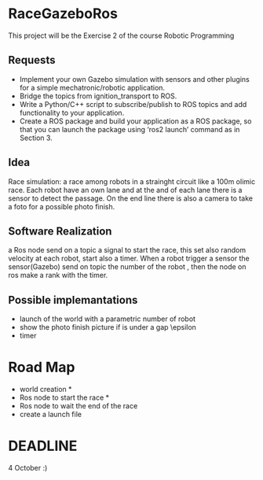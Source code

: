 # RaceGazeboRos
This project will be the Exercise 2 of the course Robotic Programming

## Requests
* Implement your own Gazebo simulation with sensors and other plugins for a simple mechatronic/robotic application.
* Bridge the topics from ignition_transport to ROS.
* Write a Python/C++ script to subscribe/publish to ROS topics and add functionality to your application.
* Create a ROS package and build your application as a ROS package, so that you can launch the package using ‘ros2 launch’ command as in Section 3.

## Idea
Race simulation: a race among robots in a strainght circuit like a 100m olimic race. Each robot have an own lane and at the and of each lane there is a sensor to detect the passage. On the end line there is also a camera to take a foto for a possible photo finish.

## Software Realization
a Ros node send on a topic a signal to start the race, this set also random velocity at each robot, start also a timer. When a robot trigger a sensor the sensor(Gazebo) send on topic the number of the robot , then the node on ros make a rank with the timer. 

## Possible implemantations
* launch of the world with a parametric number of robot
* show the photo finish picture if is under a gap \epsilon
* timer

# Road Map
* world creation
  * 
* Ros node to start the race
  * 
* Ros node to wait the end of the race
* create a launch file

# DEADLINE
4 October :)
